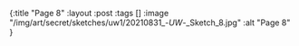 {:title "Page 8"
 :layout :post
 :tags []
 :image "/img/art/secret/sketches/uw1/20210831_-_UW_-_Sketch_8.jpg"
 :alt "Page 8"
}
